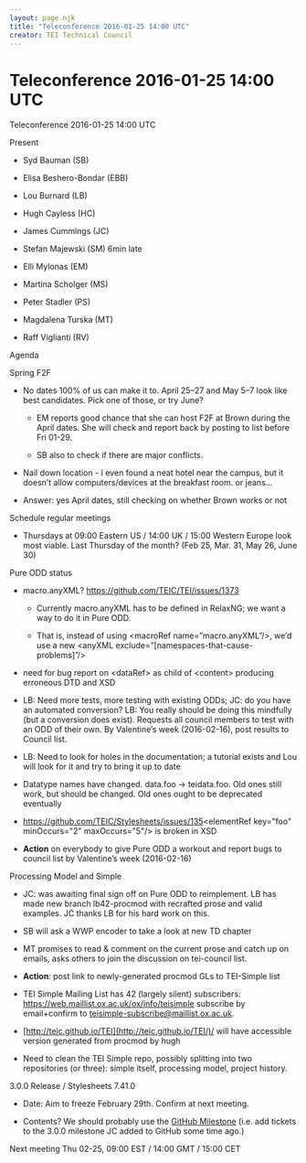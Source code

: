 ```yaml
---
layout: page.njk
title: "Teleconference 2016-01-25 14:00 UTC"
creator: TEI Technical Council
---
```

# Teleconference 2016-01-25 14:00 UTC






Teleconference 2016\-01\-25 14:00
 UTC



 Present
 
 
- Syd Bauman (SB)

- Elisa Beshero\-Bondar (EBB)

- Lou Burnard (LB)

- Hugh Cayless (HC)

- James Cummings (JC)

- Stefan Majewski (SM) 6min late

- Elli Mylonas (EM)

- Martina Scholger (MS)

- Peter Stadler (PS)

- Magdalena Turska (MT)

- Raff Viglianti (RV)






 Agenda
 
 
 Spring F2F
 
 
- No dates 100% of us can make it to. April 25–27 and May 5–7 look like best
 candidates. Pick one of those, or try June?
 
	
	- EM reports good chance that she can host F2F at Brown during the April dates.
	 She will check and report back by posting to list before Fri 01\-29\.
	
	- SB also to check if there are major conflicts.

- Nail down location \- I even found a neat hotel near the campus, but it doesn’t
 allow computers/devices at the breakfast room. or jeans...

- Answer: yes April dates, still checking on whether Brown works or not


 Schedule regular meetings
 
 
- Thursdays at 09:00 Eastern US / 14:00 UK / 15:00 Western Europe look most
 viable. Last Thursday of the month? (Feb 25, Mar. 31, May 26, June 30\)





 Pure ODD status
 
 
- macro.anyXML? <https://github.com/TEIC/TEI/issues/1373>
	
	- Currently macro.anyXML has to be defined in RelaxNG; we want a way to do it
	 in Pure ODD.
	
	- That is, instead of using \<macroRef name\=”macro.anyXML”/\>, we’d use a
	 new \<anyXML exclude\=”\[namespaces\-that\-cause\-problems]”/\>

- need for bug report on \<dataRef\> as child of \<content\> producing
 erroneous DTD and XSD

- LB: Need more tests, more testing with existing ODDs; JC: do you have an
 automated conversion? LB: You really should be doing this mindfully (but a
 conversion does exist). Requests all council members to test with an ODD of their
 own. By Valentine’s week (2016\-02\-16\), post results to Council list.

- LB: Need to look for holes in the documentation; a tutorial exists and Lou will
 look for it and try to bring it up to date

- Datatype names have changed. data.foo \-\> teidata.foo. Old ones still work,
 but should be changed. Old ones ought to be deprecated eventually

- <https://github.com/TEIC/Stylesheets/issues/135>\<elementRef key\="foo" minOccurs\="2" maxOccurs\="5"/\> is broken in
 XSD

- **Action** on everybody to give Pure ODD a workout and report
 bugs to council list by Valentine’s week (2016\-02\-16\)





 Processing Model and Simple
 
 
- JC: was awaiting final sign off on Pure ODD to reimplement. LB has made new
 branch lb42\-procmod with recrafted prose and valid examples. JC thanks LB for his
 hard work on this.

- SB will ask a WWP encoder to take a look at new TD chapter

- MT promises to read \& comment on the current prose and catch up on emails,
 asks others to join the discussion on tei\-council list.

- **Action**: post link to newly\-generated procmod GLs to TEI\-Simple list

- TEI Simple Mailing List has 42 (largely silent) subscribers: <https://web.maillist.ox.ac.uk/ox/info/teisimple> subscribe by
 email\+confirm to [teisimple\-subscribe@maillist.ox.ac.uk](mailto:teisimple-subscribe@maillist.ox.ac.uk).

- [http://teic.github.io/TEI](http://teic.github.io/TEI/)/ will have accessible version generated
 from procmod by hugh

- Need to clean the TEI Simple repo, possibly splitting into two repositories (or three):
 simple itself, processing model, project history.





 3\.0\.0 Release / Stylesheets 7\.41\.0
 
 
- Date: Aim to freeze February 29th. Confirm at next meeting.

- Contents? We should probably use the [GitHub Milestone](https://github.com/TEIC/TEI/milestones/Guidelines-3.0.0) (i.e. add tickets to
 the 3\.0\.0 milestone JC added to GitHub some time ago.)





Next meeting Thu 02\-25, 09:00 EST / 14:00 GMT / 15:00 CET








